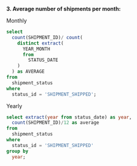**3. Average number of shipments per month:**<br>

Monthly

```sql
select
  count(SHIPMENT_ID)/ count(
    distinct extract(
      YEAR_MONTH 
      from 
        STATUS_DATE
    )
  ) as AVERAGE 
from 
  shipment_status 
where 
  status_id = 'SHIPMENT_SHIPPED';
```

Yearly

```sql
select extract(year from status_date) as year,
  count(SHIPMENT_ID)/12 as average
from
  shipment_status
where
  status_id = 'SHIPMENT_SHIPPED'
group by
  year;
```

